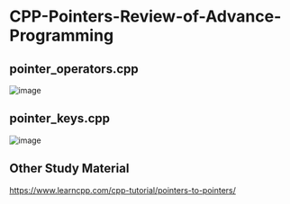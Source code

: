 # CPP-Pointers-Review-of-Advance-Programming
## pointer_operators.cpp
![image](https://user-images.githubusercontent.com/85553852/147893597-0bcede0b-ceff-4b6a-b216-a860982c86b4.png)
## pointer_keys.cpp
![image](https://user-images.githubusercontent.com/85553852/147893606-ce7ecc07-4a26-4b6d-bb7d-286d5d4e812d.png)
## Other Study Material
https://www.learncpp.com/cpp-tutorial/pointers-to-pointers/
